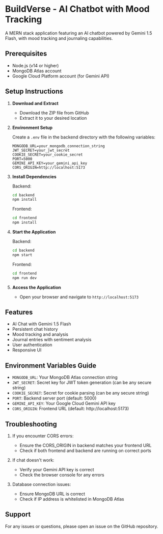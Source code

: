 # BuildVerse - AI Chatbot with Mood Tracking

A MERN stack application featuring an AI chatbot powered by Gemini 1.5 Flash, with mood tracking and journaling capabilities.

## Prerequisites

- Node.js (v14 or higher)
- MongoDB Atlas account
- Google Cloud Platform account (for Gemini API)

## Setup Instructions

1. **Download and Extract**
   - Download the ZIP file from GitHub
   - Extract it to your desired location

2. **Environment Setup**

   Create a `.env` file in the backend directory with the following variables:
   ```
   MONGODB_URL=your_mongodb_connection_string
   JWT_SECRET=your_jwt_secret
   COOKIE_SECRET=your_cookie_secret
   PORT=5000
   GEMINI_API_KEY=your_gemini_api_key
   CORS_ORIGIN=http://localhost:5173
   ```

3. **Install Dependencies**

   Backend:
   ```bash
   cd backend
   npm install
   ```

   Frontend:
   ```bash
   cd frontend
   npm install
   ```

4. **Start the Application**

   Backend:
   ```bash
   cd backend
   npm start
   ```

   Frontend:
   ```bash
   cd frontend
   npm run dev
   ```

5. **Access the Application**
   - Open your browser and navigate to `http://localhost:5173`

## Features

- AI Chat with Gemini 1.5 Flash
- Persistent chat history
- Mood tracking and analysis
- Journal entries with sentiment analysis
- User authentication
- Responsive UI

## Environment Variables Guide

- `MONGODB_URL`: Your MongoDB Atlas connection string
- `JWT_SECRET`: Secret key for JWT token generation (can be any secure string)
- `COOKIE_SECRET`: Secret for cookie parsing (can be any secure string)
- `PORT`: Backend server port (default: 5000)
- `GEMINI_API_KEY`: Your Google Cloud Gemini API key
- `CORS_ORIGIN`: Frontend URL (default: http://localhost:5173)

## Troubleshooting

1. If you encounter CORS errors:
   - Ensure the CORS_ORIGIN in backend matches your frontend URL
   - Check if both frontend and backend are running on correct ports

2. If chat doesn't work:
   - Verify your Gemini API key is correct
   - Check the browser console for any errors

3. Database connection issues:
   - Ensure MongoDB URL is correct
   - Check if IP address is whitelisted in MongoDB Atlas

## Support

For any issues or questions, please open an issue on the GitHub repository. 